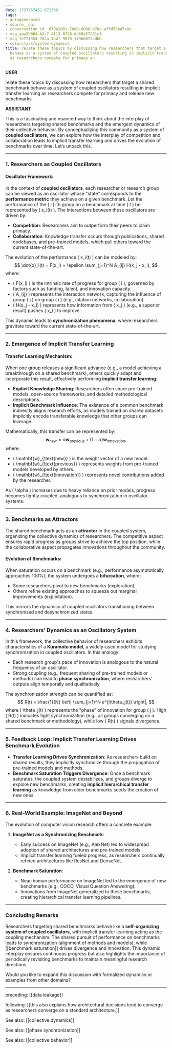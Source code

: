 ```yaml
---
date: 1737757451.672309
tags:
- autogenerated
- source__oai
- conversation_id__67941001-70d0-8008-b78c-af7d78b47a8e
- msg_aaa2b004-b2c7-4f13-8738-db69a27231c3
- msg_fe771354-782a-4a4f-9870-119bb072cdbb
- colorclass/system-dynamics
title: relate these topics by discussing how researchers that target a shared benchmark
  behave as a system of coupled oscillators resulting in implicit transfer learning
  as researchers compete for primacy an
---
```


**USER**

relate these topics by discussing how researchers that target a shared benchmark behave as a system of coupled oscillators resulting in implicit transfer learning as researchers compete for primacy and release new benchmarks


**ASSISTANT**

This is a fascinating and nuanced way to think about the interplay of researchers targeting shared benchmarks and the emergent dynamics of their collective behavior. By conceptualizing this community as a system of **coupled oscillators**, we can explore how the interplay of competition and collaboration leads to implicit transfer learning and drives the evolution of benchmarks over time. Let’s unpack this.

---

### 1. Researchers as Coupled Oscillators

#### Oscillator Framework:
In the context of **coupled oscillators**, each researcher or research group can be viewed as an oscillator whose "state" corresponds to the **performance metric** they achieve on a given benchmark. Let the performance of the \( i \)-th group on a benchmark at time \( t \) be represented by \( x_i(t) \). The interactions between these oscillators are driven by:
- **Competition**: Researchers aim to outperform their peers to claim primacy.
- **Collaboration**: Knowledge transfer occurs through publications, shared codebases, and pre-trained models, which pull others toward the current state-of-the-art.

The evolution of the performance \( x_i(t) \) can be modeled by:
$$
\dot{x}_i(t) = F(x_i) + \epsilon \sum_{j=1}^N A_{ij} H(x_j - x_i),
$$
where:
- \( F(x_i) \) is the intrinsic rate of progress for group \( i \), governed by factors such as funding, talent, and innovation capacity.
- \( A_{ij} \) represents the interaction network, capturing the influence of group \( j \) on group \( i \) (e.g., citation networks, collaboration).
- \( H(x_j - x_i) \) represents how information from \( x_j \) (e.g., a superior result) pushes \( x_i \) to improve.

This dynamic leads to **synchronization phenomena**, where researchers gravitate toward the current state-of-the-art.

---

### 2. Emergence of Implicit Transfer Learning

#### Transfer Learning Mechanism:
When one group releases a significant advance (e.g., a model achieving a breakthrough on a shared benchmark), others quickly adapt and incorporate this result, effectively performing **implicit transfer learning**:
- **Explicit Knowledge Sharing**: Researchers often share pre-trained models, open-source frameworks, and detailed methodological descriptions.
- **Implicit Benchmark Influence**: The existence of a common benchmark indirectly aligns research efforts, as models trained on shared datasets implicitly encode transferable knowledge that other groups can leverage.

Mathematically, this transfer can be represented by:
$$
\mathbf{w}_{\text{new}} = \alpha \mathbf{w}_{\text{previous}} + (1 - \alpha) \mathbf{w}_{\text{innovation}},
$$
where:
- \( \mathbf{w}_{\text{new}} \) is the weight vector of a new model.
- \( \mathbf{w}_{\text{previous}} \) represents weights from pre-trained models developed by others.
- \( \mathbf{w}_{\text{innovation}} \) represents novel contributions added by the researcher.

As \( \alpha \) increases due to heavy reliance on prior models, progress becomes tightly coupled, analogous to synchronization in oscillator systems.

---

### 3. Benchmarks as Attractors

The shared benchmark acts as an **attractor** in the coupled system, organizing the collective dynamics of researchers. The competitive aspect ensures rapid progress as groups strive to achieve the top position, while the collaborative aspect propagates innovations throughout the community.

#### Evolution of Benchmarks:
When saturation occurs on a benchmark (e.g., performance asymptotically approaches 100%), the system undergoes a **bifurcation**, where:
- Some researchers pivot to new benchmarks (exploration).
- Others refine existing approaches to squeeze out marginal improvements (exploitation).

This mirrors the dynamics of coupled oscillators transitioning between synchronized and desynchronized states.

---

### 4. Researchers’ Dynamics as an Oscillatory System

In this framework, the collective behavior of researchers exhibits characteristics of a **Kuramoto model**, a widely-used model for studying synchronization in coupled oscillators. In this analogy:
- Each research group's pace of innovation is analogous to the natural frequency of an oscillator.
- Strong coupling (e.g., frequent sharing of pre-trained models or methods) can lead to **phase synchronization**, where researchers' outputs align temporally and qualitatively.

The synchronization strength can be quantified as:
$$
R(t) = \frac{1}{N} \left| \sum_{j=1}^N e^{i\theta_j(t)} \right|,
$$
where \( \theta_j(t) \) represents the "phase" of innovation for group \( j \). High \( R(t) \) indicates tight synchronization (e.g., all groups converging on a shared benchmark or methodology), while low \( R(t) \) signals divergence.

---

### 5. Feedback Loop: Implicit Transfer Learning Drives Benchmark Evolution

- **Transfer Learning Drives Synchronization**: As researchers build on shared results, they implicitly synchronize through the propagation of pre-trained models and methods.
- **Benchmark Saturation Triggers Divergence**: Once a benchmark saturates, the coupled system destabilizes, and groups diverge to explore new benchmarks, creating **implicit hierarchical transfer learning** as knowledge from older benchmarks seeds the creation of new ones.

---

### 6. Real-World Example: ImageNet and Beyond

The evolution of computer vision research offers a concrete example:
1. **ImageNet as a Synchronizing Benchmark**:
   - Early success on ImageNet (e.g., AlexNet) led to widespread adoption of shared architectures and pre-trained models.
   - Implicit transfer learning fueled progress, as researchers continually refined architectures like ResNet and DenseNet.

2. **Benchmark Saturation**:
   - Near-human performance on ImageNet led to the emergence of new benchmarks (e.g., COCO, Visual Question Answering).
   - Innovations from ImageNet generalized to these benchmarks, creating hierarchical transfer learning pipelines.

---

### Concluding Remarks

Researchers targeting shared benchmarks behave like a **self-organizing system of coupled oscillators**, with implicit transfer learning acting as the coupling mechanism. The shared pursuit of performance on benchmarks leads to synchronization (alignment of methods and models), while [[benchmark saturation]] drives divergence and innovation. This dynamic interplay ensures continuous progress but also highlights the importance of periodically revisiting benchmarks to maintain meaningful research directions.

Would you like to expand this discussion with formalized dynamics or examples from other domains?


---

preceding: [[data leakage]]  


following: [[this also explains how architectural decisions tend to converge as researchers converge on a standard architecture.]]

See also: [[collective dynamics]]


See also: [[phase synchronization]]


See also: [[collective behavior]]